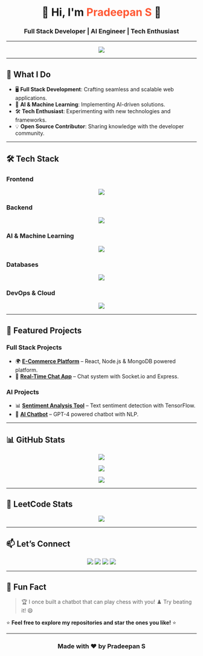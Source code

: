 <h1 align="center">👋 Hi, I'm <span style="color:#FF5733">Pradeepan S</span> 🚀</h1>
<h3 align="center">Full Stack Developer | AI Engineer | Tech Enthusiast</h3>

---

<p align="center">
  <img src="https://readme-typing-svg.herokuapp.com?font=Roboto&size=25&color=FF5733&center=true&vCenter=true&width=600&lines=Building+Scalable+Web+Apps+🚀;AI+Engineer+🤖;Tech+Explorer+🔍;Open+Source+Contributor+💡"/>
</p>

---

## 🚀 **What I Do**
- 🖥️ **Full Stack Development**: Crafting seamless and scalable web applications.
- 🤖 **AI & Machine Learning**: Implementing AI-driven solutions.
- 🛠️ **Tech Enthusiast**: Experimenting with new technologies and frameworks.
- 💡 **Open Source Contributor**: Sharing knowledge with the developer community.

---

## 🛠️ **Tech Stack**
### **Frontend**
<p align="center">
  <img src="https://skillicons.dev/icons?i=html,css,js,react,vue,tailwind"/>
</p>

### **Backend**
<p align="center">
  <img src="https://skillicons.dev/icons?i=nodejs,express,python,flask"/>
</p>

### **AI & Machine Learning**
<p align="center">
  <img src="https://skillicons.dev/icons?i=tensorflow,pytorch"/>
</p>

### **Databases**
<p align="center">
  <img src="https://skillicons.dev/icons?i=mysql,mongodb,postgres"/>
</p>

### **DevOps & Cloud**
<p align="center">
  <img src="https://skillicons.dev/icons?i=azure,docker,kubernetes"/>
</p>

---

## 🌟 **Featured Projects**
### **Full Stack Projects**
- 🌍 **[E-Commerce Platform](#)** – React, Node.js & MongoDB powered platform.
- 💬 **[Real-Time Chat App](#)** – Chat system with Socket.io and Express.

### **AI Projects**
- 📊 **[Sentiment Analysis Tool](#)** – Text sentiment detection with TensorFlow.
- 🤖 **[AI Chatbot](#)** – GPT-4 powered chatbot with NLP.

---

## 📊 **GitHub Stats**
<p align="center">
  <img src="https://github-profile-trophy.vercel.app/?username=pradeepan02&theme=radical&no-frame=false&margin-w=15"/>
</p>

<p align="center">
  <img src="https://github-readme-streak-stats.herokuapp.com/?user=pradeepan02&theme=radical"/>
</p>

<p align="center">
  <img src="https://activity-graph.herokuapp.com/graph?username=pradeepan02&theme=github"/>
</p>

---

## 🎯 **LeetCode Stats**
<p align="center">
  <img src="https://leetcard.jacoblin.cool/pradeepan02?theme=dark&font=Montserrat&ext=heatmap"/>
</p>

---

## 📫 **Let’s Connect**
<p align="center">
  <a href="https://linkedin.com/in/yourprofile"><img src="https://img.shields.io/badge/LinkedIn-0077B5?style=for-the-badge&logo=linkedin&logoColor=white"/></a>
  <a href="https://twitter.com/yourhandle"><img src="https://img.shields.io/badge/Twitter-1DA1F2?style=for-the-badge&logo=twitter&logoColor=white"/></a>
  <a href="mailto:youremail@example.com"><img src="https://img.shields.io/badge/Email-D14836?style=for-the-badge&logo=gmail&logoColor=white"/></a>
  <a href="https://github.com/pradeepan02"><img src="https://img.shields.io/badge/GitHub-100000?style=for-the-badge&logo=github&logoColor=white"/></a>
</p>

---

## 🎉 **Fun Fact**
> 🏆 I once built a chatbot that can play chess with you! ♟️ Try beating it! 😄

⭐️ **Feel free to explore my repositories and star the ones you like!** ⭐️

---

<h3 align="center">Made with ❤️ by Pradeepan S</h3>
